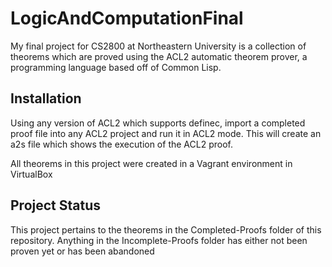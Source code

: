 # LogicAndComputationFinal
My final project for CS2800 at Northeastern University is a collection of theorems which are proved using the ACL2 automatic theorem prover, a programming language based off of Common Lisp.

## Installation

Using any version of ACL2 which supports definec, import a completed proof file into any ACL2 project and run it in ACL2 mode. This will create an a2s file which shows the execution of the ACL2 proof.

All theorems in this project were created in a Vagrant environment in VirtualBox

## Project Status
This project pertains to the theorems in the Completed-Proofs folder of this repository. Anything in the Incomplete-Proofs folder has either not been proven yet or has been abandoned
